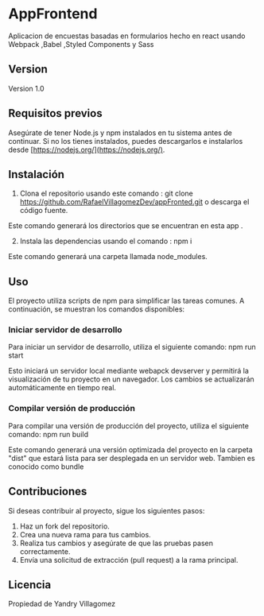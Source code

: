 
# AppFrontend

Aplicacion de encuestas basadas en formularios  hecho en react usando Webpack ,Babel ,Styled Components y Sass


## Version
Version 1.0

## Requisitos previos

Asegúrate de tener Node.js y npm instalados en tu sistema antes de continuar. Si no los tienes instalados, puedes descargarlos e instalarlos desde [https://nodejs.org/](https://nodejs.org/).

## Instalación

1. Clona el repositorio usando este comando : git clone https://github.com/RafaelVillagomezDev/appFronted.git  o descarga el código fuente.

Este comando generará los directorios que se encuentran en esta app .

2. Instala las dependencias usando el comando : npm i 

Este comando generará una carpeta llamada node_modules.

## Uso

El proyecto utiliza scripts de npm para simplificar las tareas comunes. A continuación, se muestran los comandos disponibles:

### Iniciar servidor de desarrollo 

Para iniciar un servidor de desarrollo, utiliza el siguiente comando: npm run start


Esto iniciará un servidor local mediante webapck devserver y permitirá la visualización de tu proyecto en un navegador. Los cambios se actualizarán automáticamente en tiempo real.


### Compilar versión de producción

Para compilar una versión de producción del proyecto, utiliza el siguiente comando: npm run build 

Este comando generará una versión optimizada del proyecto en la carpeta "dist" que estará lista para ser desplegada en un servidor web.
Tambien es conocido como bundle

## Contribuciones

Si deseas contribuir al proyecto, sigue los siguientes pasos:

1. Haz un fork del repositorio.
2. Crea una nueva rama para tus cambios.
3. Realiza tus cambios y asegúrate de que las pruebas pasen correctamente.
4. Envía una solicitud de extracción (pull request) a la rama principal.

## Licencia

Propiedad de Yandry Villagomez
